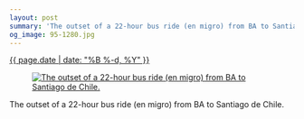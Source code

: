 ```yaml
---
layout: post
summary: 'The outset of a 22-hour bus ride (en migro) from BA to Santiago de Chile.'
og_image: 95-1280.jpg
---
```


<div class="post">
 <time>
  <a href="/95">
   {{ page.date | date: "%B %-d, %Y" }}
  </a>
 </time>
 <a href="/95">
  <figure data-taken="10/17/2013">
   <img alt="The outset of a 22-hour bus ride (en migro) from BA to Santiago de Chile." sizes="(min-width: 700px) 50vw, calc(100vw - 2rem)" src="{{ site.assets_url }}/95-640.jpg" srcset="{{ site.assets_url }}/95-1280.jpg 1280w, {{ site.assets_url }}/95-960.jpg 960w, {{ site.assets_url }}/95-640.jpg 640w, {{ site.assets_url }}/95-320.jpg 320w"/>
  </figure>
 </a>
 <span>
  The outset of a 22-hour bus ride (en migro) from BA to Santiago de Chile.
 </span>
</div>
